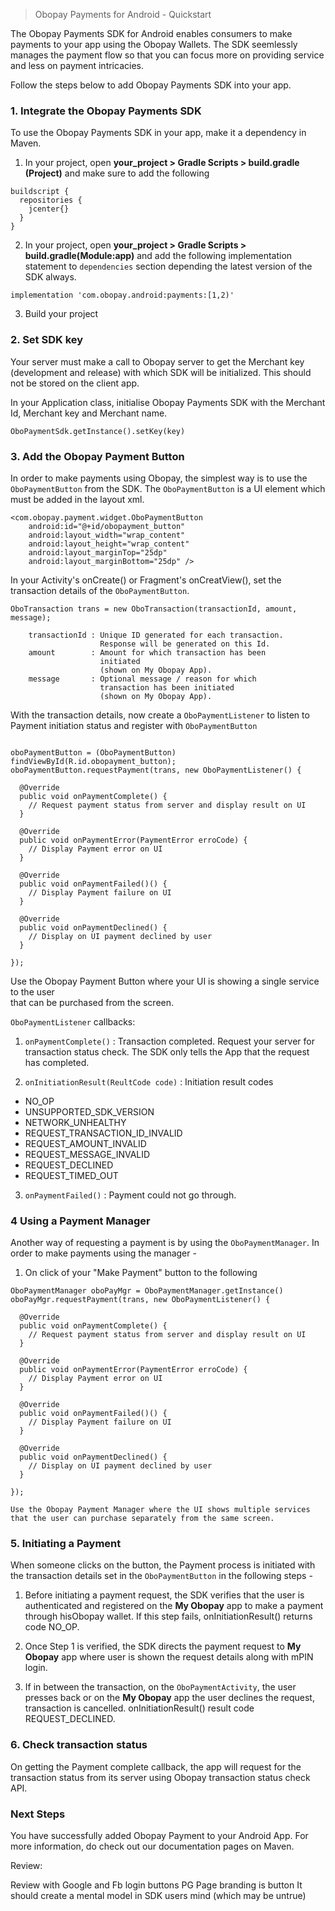> Obopay Payments for Android - Quickstart

The Obopay Payments SDK for Android enables consumers to make payments to your app using the Obopay Wallets. The SDK seemlessly manages the payment flow so that you can focus more on providing service and less on payment intricacies.

Follow the steps below to add Obopay Payments SDK into your app.

### 1. Integrate the Obopay Payments SDK

To use the Obopay Payments SDK in your app, make it a dependency in Maven.

1. In your project, open **your_project > Gradle Scripts > build.gradle (Project)** and make sure to add the following

``` 
buildscript {
  repositories {
    jcenter{}
  }
}
```

2. In your project, open **your_project > Gradle Scripts > build.gradle(Module:app)** and add the following implementation statement to `dependencies` section depending the latest version of the SDK always.

```
implementation 'com.obopay.android:payments:[1,2)'
```

3. Build your project

### 2. Set SDK key 

Your server must make a call to Obopay server to get the Merchant key (development and release) with which SDK will be initialized.
This should not be stored on the client app.

In your Application class, initialise Obopay Payments SDK with the Merchant Id, Merchant key and Merchant name.
```
OboPaymentSdk.getInstance().setKey(key)

```

### 3. Add the Obopay Payment Button

In order to make payments using Obopay, the simplest way is to use the `OboPaymentButton` from the SDK. The `OboPaymentButton` is a UI element which must be added in the layout xml. 

```
<com.obopay.payment.widget.OboPaymentButton
    android:id="@+id/obopayment_button"
    android:layout_width="wrap_content"
    android:layout_height="wrap_content"
    android:layout_marginTop="25dp"
    android:layout_marginBottom="25dp" /> 
```

In your Activity's onCreate() or Fragment's onCreatView(), set the transaction details of the `OboPaymentButton`.

```
OboTransaction trans = new OboTransaction(transactionId, amount, message);

    transactionId : Unique ID generated for each transaction. 
                    Response will be generated on this Id.
    amount        : Amount for which transaction has been 
                    initiated 
                    (shown on My Obopay App). 
    message       : Optional message / reason for which 
                    transaction has been initiated 
                    (shown on My Obopay App).

```

With the transaction details, now create a `OboPaymentListener` to listen to Payment initiation status and register with `OboPaymentButton`


```

oboPaymentButton = (OboPaymentButton) findViewById(R.id.obopayment_button);
oboPaymentButton.requestPayment(trans, new OboPaymentListener() {
  
  @Override
  public void onPaymentComplete() {
    // Request payment status from server and display result on UI
  }

  @Override
  public void onPaymentError(PaymentError erroCode) {
    // Display Payment error on UI
  }

  @Override
  public void onPaymentFailed()() {
    // Display Payment failure on UI
  }

  @Override
  public void onPaymentDeclined() {
    // Display on UI payment declined by user
  }

});

```
Use the Obopay Payment Button where your UI is showing a single service to the user <br> that can be purchased from the screen.

`OboPaymentListener` callbacks:

1. `onPaymentComplete()` : Transaction completed. Request your server for transaction status check. The SDK only tells the App that the request has completed.

2. `onInitiationResult(ReultCode code)` : Initiation result codes
  - NO_OP
  - UNSUPPORTED_SDK_VERSION
  - NETWORK_UNHEALTHY
  - REQUEST_TRANSACTION_ID_INVALID
  - REQUEST_AMOUNT_INVALID
  - REQUEST_MESSAGE_INVALID
  - REQUEST_DECLINED 
  - REQUEST_TIMED_OUT

3. `onPaymentFailed()` : Payment could not go through. 
 
### 4 Using a Payment Manager

Another way of requesting a payment is by using the `OboPaymentManager`.
In order to make payments using the manager - 

1. On click of your "Make Payment" button to the following

```
OboPaymentManager oboPayMgr = OboPaymentManager.getInstance()
oboPayMgr.requestPayment(trans, new OboPaymentListener() {
  
  @Override
  public void onPaymentComplete() {
    // Request payment status from server and display result on UI
  }

  @Override
  public void onPaymentError(PaymentError erroCode) {
    // Display Payment error on UI
  }

  @Override
  public void onPaymentFailed()() {
    // Display Payment failure on UI
  }

  @Override
  public void onPaymentDeclined() {
    // Display on UI payment declined by user
  }

});

Use the Obopay Payment Manager where the UI shows multiple services that the user can purchase separately from the same screen.
```

### 5. Initiating a Payment

When someone clicks on the button, the Payment process is initiated with the transaction details set in the `OboPaymentButton` in the following steps - 

1. Before initiating a payment request, the SDK verifies that the user is authenticated and registered on the **My Obopay** app to make a payment through hisObopay  wallet. If this step fails, onInitiationResult() returns  code NO_OP.

2. Once Step 1 is verified, the SDK directs the payment request to **My Obopay** app where user is shown the request details along with mPIN login.

3. If in between the transaction, on the `OboPaymentActivity`, the user presses back or on the **My Obopay** app the user declines the request, transaction is cancelled. onInitiationResult() result code REQUEST_DECLINED.

### 6. Check transaction status

On getting the Payment complete callback, the app will request for the transaction status from its server using Obopay transaction status check API.

### Next Steps
You have successfully added Obopay Payment to your Android App. For more information, do check out our documentation pages on Maven.

Review:

Review with Google and Fb login buttons
PG Page branding is button
It should create a mental model in SDK users mind (which may be untrue)